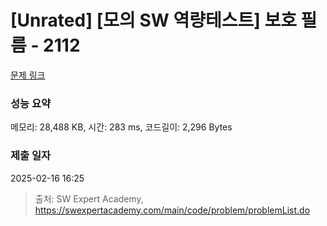 # [Unrated] [모의 SW 역량테스트] 보호 필름 - 2112 

[문제 링크](https://swexpertacademy.com/main/code/problem/problemDetail.do?contestProbId=AV5V1SYKAaUDFAWu) 

### 성능 요약

메모리: 28,488 KB, 시간: 283 ms, 코드길이: 2,296 Bytes

### 제출 일자

2025-02-16 16:25



> 출처: SW Expert Academy, https://swexpertacademy.com/main/code/problem/problemList.do